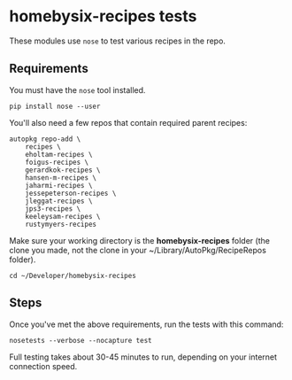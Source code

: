 # homebysix-recipes tests

These modules use `nose` to test various recipes in the repo.

## Requirements

You must have the `nose` tool installed.

    pip install nose --user

You'll also need a few repos that contain required parent recipes:

    autopkg repo-add \
        recipes \
        eholtam-recipes \
        foigus-recipes \
        gerardkok-recipes \
        hansen-m-recipes \
        jaharmi-recipes \
        jessepeterson-recipes \
        jleggat-recipes \
        jps3-recipes \
        keeleysam-recipes \
        rustymyers-recipes

Make sure your working directory is the __homebysix-recipes__ folder (the clone you made, not the clone in your ~/Library/AutoPkg/RecipeRepos folder).

    cd ~/Developer/homebysix-recipes

## Steps

Once you've met the above requirements, run the tests with this command:

    nosetests --verbose --nocapture test

Full testing takes about 30-45 minutes to run, depending on your internet connection speed.
